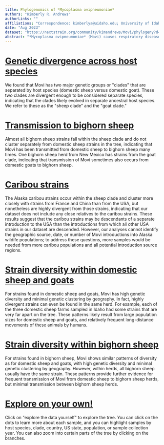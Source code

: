 ```yaml
---
title: Phylogenomics of *Mycoplasma ovipneumoniae*
authors: "Kimberly R. Andrews"
authorLinks: ""
affiliations: "Correspondence: kimberlya@uidaho.edu; University of Idaho Institute for Interdisciplinary Data Sciences (IIDS) Genomics and Bioinformatics Resources Core (GBRC)"
date: "Aug 2023"
dataset: "https://nextstrain.org/community/kimandrews/Movi/phylogeny?d=tree&legend=open"
abstract: "*Mycoplasma ovipneumoniae* (Movi) causes respiratory disease in wild and domestic sheep and goats around the world, resulting in economic losses for the domestic sheep industry and severe population declines for wild species. We performed phylogenetic analyses using 99 Movi genomes from four host species across six countries. Scroll down to learn more."
---
```


# [Genetic divergence across host species](https://nextstrain.org/community/kimandrews/Movi/phylogeny?d=tree&c=hostspecies&legend=open)
We found that Movi has two major genetic groups or "clades" that are separated by host species (domestic sheep versus domestic goat). These two clades are divergent enough to be considered separate species, indicating that the clades likely evolved in separate ancestral host species. We refer to these as the "sheep clade" and the "goat clade."

# [Transmission to bighorn sheep](https://nextstrain.org/community/kimandrews/Movi/phylogeny?d=tree&c=hostspecies&legend=open)
Almost all bighorn sheep strains fall within the sheep clade and do not cluster separately from domestic sheep strains in the tree, indicating that Movi has been transmitted from domestic sheep to bighorn sheep many times. One bighorn sheep herd from New Mexico has strains from the goat clade, indicating that transmission of Movi sometimes also occurs from domestic goats to bighorn sheep.

# [Caribou strains](https://nextstrain.org/community/kimandrews/Movi/phylogeny?d=tree&c=hostspecies&legend=open)
The Alaska caribou strains occur within the sheep clade and cluster more closely with strains from France and China than from the USA, but nonetheless are highly divergent from those strains, indicating that our dataset does not include any close relatives to the caribou strains. These results suggest that the caribou strains may be descendants of a separate introduction to the USA than the introductions from which all other USA strains in our dataset are descended. However, our analyses cannot identify the geographic source, date, or number of Movi introductions into Alaska wildife populations; to address these questions, more samples would be needed from more caribou populations and all potential introduction source regions.

# [Strain diversity within domestic sheep and goats](https://nextstrain.org/community/kimandrews/Movi/phylogeny?d=tree&c=domestic_pop&legend=open)
For strains found in domestic sheep and goats, Movi has high genetic diversity and minimal genetic clustering by geography. In fact, highly divergent strains can even be found in the same herd. For example, each of the three domestic sheep farms sampled in Idaho had some strains that are very far apart on the tree. These patterns likely result from large population sizes for domestic sheep and goats, and relatively frequent long-distance movements of these animals by humans.

# [Strain diversity within bighorn sheep](https://nextstrain.org/community/kimandrews/Movi/phylogeny?d=tree&c=wild_pop&legend=open)
For strains found in bighorn sheep, Movi shows similar patterns of diversity as for domestic sheep and goats, with high genetic diversity and minimal genetic clustering by geography. However, within herds, all bighorn sheep usually have the same strain. These patterns provide further evidence for frequent transmission of Movi from domestic sheep to bighorn sheep herds, but minimal transmission between bighorn sheep herds.

# [Explore on your own!](https://nextstrain.org/community/kimandrews/Movi/phylogeny?d=tree&legend=open)
Click on "explore the data yourself" to explore the tree. You can click on the dots to learn more about each sample, and you can highlight samples by host species, clade, country, US state, population, or sample collection year. You can also zoom into certain parts of the tree by clicking on the branches.
